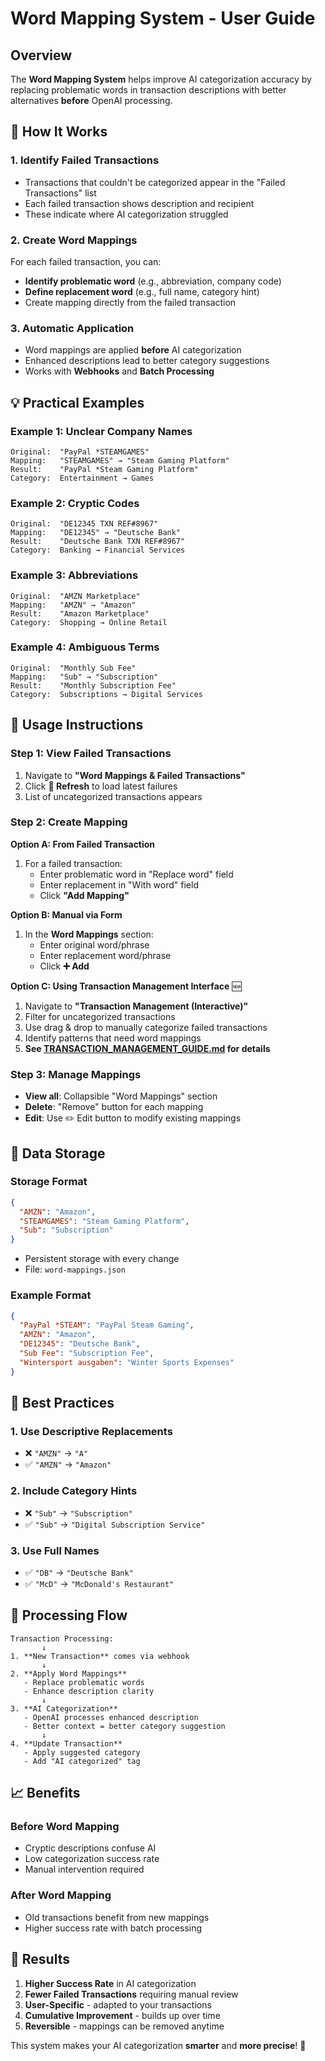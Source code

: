# Word Mapping System - User Guide

## Overview

The **Word Mapping System** helps improve AI categorization accuracy by replacing problematic words in transaction descriptions with better alternatives **before** OpenAI processing.

## 🚀 How It Works

### 1. **Identify Failed Transactions**
- Transactions that couldn't be categorized appear in the "Failed Transactions" list
- Each failed transaction shows description and recipient
- These indicate where AI categorization struggled

### 2. **Create Word Mappings**
For each failed transaction, you can:
- **Identify problematic word** (e.g., abbreviation, company code)
- **Define replacement word** (e.g., full name, category hint)
- Create mapping directly from the failed transaction

### 3. **Automatic Application**
- Word mappings are applied **before** AI categorization
- Enhanced descriptions lead to better category suggestions
- Works with **Webhooks** and **Batch Processing**

## 💡 Practical Examples

### Example 1: Unclear Company Names
```
Original:  "PayPal *STEAMGAMES"
Mapping:   "STEAMGAMES" → "Steam Gaming Platform"
Result:    "PayPal *Steam Gaming Platform"
Category:  Entertainment → Games
```

### Example 2: Cryptic Codes
```
Original:  "DE12345 TXN REF#8967"
Mapping:   "DE12345" → "Deutsche Bank"
Result:    "Deutsche Bank TXN REF#8967"
Category:  Banking → Financial Services
```

### Example 3: Abbreviations
```
Original:  "AMZN Marketplace"
Mapping:   "AMZN" → "Amazon"
Result:    "Amazon Marketplace"
Category:  Shopping → Online Retail
```

### Example 4: Ambiguous Terms
```
Original:  "Monthly Sub Fee"
Mapping:   "Sub" → "Subscription"
Result:    "Monthly Subscription Fee"
Category:  Subscriptions → Digital Services
```

## 🔧 Usage Instructions

### Step 1: View Failed Transactions
1. Navigate to **"Word Mappings & Failed Transactions"**
2. Click **🔄 Refresh** to load latest failures
3. List of uncategorized transactions appears

### Step 2: Create Mapping
**Option A: From Failed Transaction**
1. For a failed transaction:
   - Enter problematic word in "Replace word" field
   - Enter replacement in "With word" field
   - Click **"Add Mapping"**

**Option B: Manual via Form**
1. In the **Word Mappings** section:
   - Enter original word/phrase
   - Enter replacement word/phrase
   - Click **➕ Add**

**Option C: Using Transaction Management Interface** 🆕
1. Navigate to **"Transaction Management (Interactive)"**
2. Filter for uncategorized transactions 
3. Use drag & drop to manually categorize failed transactions
4. Identify patterns that need word mappings
5. **See [TRANSACTION_MANAGEMENT_GUIDE.md](TRANSACTION_MANAGEMENT_GUIDE.md) for details**

### Step 3: Manage Mappings
- **View all**: Collapsible "Word Mappings" section
- **Delete**: "Remove" button for each mapping
- **Edit**: Use ✏️ Edit button to modify existing mappings

## 📁 Data Storage

### Storage Format
```json
{
  "AMZN": "Amazon",
  "STEAMGAMES": "Steam Gaming Platform",
  "Sub": "Subscription"
}
```
- Persistent storage with every change
- File: `word-mappings.json`

### Example Format
```json
{
  "PayPal *STEAM": "PayPal Steam Gaming",
  "AMZN": "Amazon",
  "DE12345": "Deutsche Bank",
  "Sub Fee": "Subscription Fee",
  "Wintersport ausgaben": "Winter Sports Expenses"
}
```

## 🎯 Best Practices

### 1. **Use Descriptive Replacements**
- ❌ `"AMZN"` → `"A"`
- ✅ `"AMZN"` → `"Amazon"`

### 2. **Include Category Hints**
- ❌ `"Sub"` → `"Subscription"`
- ✅ `"Sub"` → `"Digital Subscription Service"`

### 3. **Use Full Names**
- ✅ `"DB"` → `"Deutsche Bank"`
- ✅ `"McD"` → `"McDonald's Restaurant"`

## 🔄 Processing Flow

```
Transaction Processing:
       ↓
1. **New Transaction** comes via webhook
       ↓
2. **Apply Word Mappings** 
   - Replace problematic words
   - Enhance description clarity
       ↓
3. **AI Categorization**
   - OpenAI processes enhanced description
   - Better context = better category suggestion
       ↓
4. **Update Transaction**
   - Apply suggested category
   - Add "AI categorized" tag
```

## 📈 Benefits

### Before Word Mapping
- Cryptic descriptions confuse AI
- Low categorization success rate
- Manual intervention required

### After Word Mapping
- Old transactions benefit from new mappings
- Higher success rate with batch processing

## 🎉 Results

1. **Higher Success Rate** in AI categorization
2. **Fewer Failed Transactions** requiring manual review
3. **User-Specific** - adapted to your transactions
4. **Cumulative Improvement** - builds up over time
5. **Reversible** - mappings can be removed anytime

This system makes your AI categorization **smarter** and **more precise**! 🎯 
